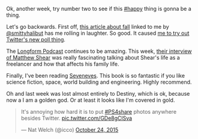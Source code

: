Ok, another week, try number two to see if this [#happy](/tag/happy) thing is gonna be a thing.

Let's go backwards. First off, [this article about fall](http://www.mcsweeneys.net/articles/its-decorative-gourd-season-motherfuckers) linked to me by [@smittyhalibut](https://twitter.com/smittyhalibut) has me rolling in laughter. So good. It caused [me to try out Twitter's new poll thing](https://twitter.com/icco/status/657936870140190721).

The [Longform Podcast](https://longform.org/podcast) continues to be amazing. This week, [their interview of Matthew Shear](https://longform.org/posts/longform-podcast-163-matthew-shaer) was really fascinating talking about Shear's life as a freelancer and how that affects his family life.

Finally, I've been reading [Seveneves](https://www.goodreads.com/book/show/22752699-seveneves). This book is so fantastic if you like science fiction, space, world building and engineering. Highly recommend.

Oh and last week was lost almost entirely to Destiny, which is ok, because now a I am a golden god. Or at least it looks like I'm covered in gold.

> It's annoying how hard it is to put [#PS4share](https://twitter.com/hashtag/PS4share?src=hash) photos anywhere besides Twitter. [pic.twitter.com/GDe8gClSva](https://t.co/GDe8gClSva)
> 
> — Nat Welch (@icco) [October 24, 2015](https://twitter.com/icco/status/657943151626330117)